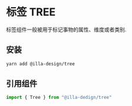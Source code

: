 # 标签 TREE

标签组件一般被用于标记事物的属性、维度或者类别.

## 安装

```bash
yarn add @illa-design/tree
```

## 引用组件

```jsx
import { Tree } from "@illa-dedign/tree"
```

